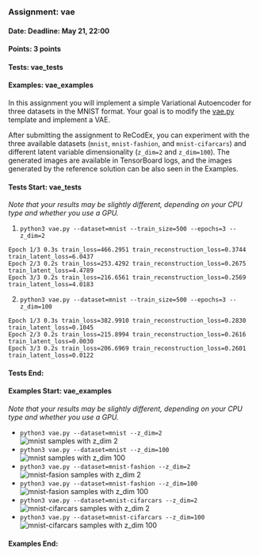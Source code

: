 ### Assignment: vae
#### Date: Deadline: May 21, 22:00
#### Points: 3 points
#### Tests: vae_tests
#### Examples: vae_examples

In this assignment you will implement a simple Variational Autoencoder
for three datasets in the MNIST format. Your goal is to modify the
[vae.py](https://github.com/ufal/npfl138/tree/master/labs/11/vae.py)
template and implement a VAE.

After submitting the assignment to ReCodEx, you can experiment with the three
available datasets (`mnist`, `mnist-fashion`, and `mnist-cifarcars`) and
different latent variable dimensionality (`z_dim=2` and `z_dim=100`).
The generated images are available in TensorBoard logs, and the images
generated by the reference solution can be also seen in the Examples.

#### Tests Start: vae_tests
_Note that your results may be slightly different, depending on your CPU type and whether you use a GPU._

1. `python3 vae.py --dataset=mnist --train_size=500 --epochs=3 --z_dim=2`
```
Epoch 1/3 0.3s train_loss=466.2951 train_reconstruction_loss=0.3744 train_latent_loss=6.0437
Epoch 2/3 0.2s train_loss=253.4292 train_reconstruction_loss=0.2675 train_latent_loss=4.4789
Epoch 3/3 0.2s train_loss=216.6561 train_reconstruction_loss=0.2569 train_latent_loss=4.0183
```

2. `python3 vae.py --dataset=mnist --train_size=500 --epochs=3 --z_dim=100`
```
Epoch 1/3 0.3s train_loss=382.9910 train_reconstruction_loss=0.2830 train_latent_loss=0.1045
Epoch 2/3 0.2s train_loss=215.8994 train_reconstruction_loss=0.2616 train_latent_loss=0.0030
Epoch 3/3 0.2s train_loss=206.6969 train_reconstruction_loss=0.2601 train_latent_loss=0.0122
```
#### Tests End:
#### Examples Start: vae_examples
_Note that your results may be slightly different, depending on your CPU type and whether you use a GPU._
- `python3 vae.py --dataset=mnist --z_dim=2`
![mnist samples with z_dim 2](https://ufal.mff.cuni.cz/~straka/courses/npfl138/2425/demos/vae_mnist_z2.png)
- `python3 vae.py --dataset=mnist --z_dim=100`
![mnist samples with z_dim 100](https://ufal.mff.cuni.cz/~straka/courses/npfl138/2425/demos/vae_mnist_z100.png)
- `python3 vae.py --dataset=mnist-fashion --z_dim=2`
![mnist-fasion samples with z_dim 2](https://ufal.mff.cuni.cz/~straka/courses/npfl138/2425/demos/vae_mnist-fashion_z2.png)
- `python3 vae.py --dataset=mnist-fashion --z_dim=100`
![mnist-fasion samples with z_dim 100](https://ufal.mff.cuni.cz/~straka/courses/npfl138/2425/demos/vae_mnist-fashion_z100.png)
- `python3 vae.py --dataset=mnist-cifarcars --z_dim=2`
![mnist-cifarcars samples with z_dim 2](https://ufal.mff.cuni.cz/~straka/courses/npfl138/2425/demos/vae_mnist-cifarcars_z2.png)
- `python3 vae.py --dataset=mnist-cifarcars --z_dim=100`
![mnist-cifarcars samples with z_dim 100](https://ufal.mff.cuni.cz/~straka/courses/npfl138/2425/demos/vae_mnist-cifarcars_z100.png)
#### Examples End:
